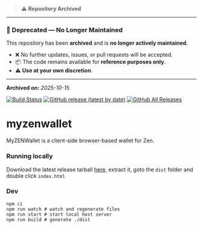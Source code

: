 > ⚠️ **Repository Archived**

---

### 🚫 Deprecated — No Longer Maintained

This repository has been **archived** and is **no longer actively maintained**.

- ❌ No further updates, issues, or pull requests will be accepted.  
- 📦 The code remains available for **reference purposes only**.  
- ⚠️ **Use at your own discretion.**

---

**Archived on:** _2025-10-15_

[![Build Status](https://travis-ci.com/ZencashOfficial/myzenwallet.svg?branch=master)](https://travis-ci.com/ZencashOfficial/myzenwallet) [![GitHub release (latest by date)](https://img.shields.io/github/v/release/zencashofficial/myzenwallet)](https://github.com/ZencashOfficial/myzenwallet/releases/latest) [![GitHub All Releases](https://img.shields.io/github/downloads/zencashofficial/myzenwallet/total)](https://github.com/ZencashOfficial/myzenwallet/releases/latest)
# myzenwallet

MyZENWallet is a client-side browser-based wallet for Zen.

### Running locally
Download the latest release tarball [here](https://github.com/ZencashOfficial/myzenwallet/releases/latest), extract it, goto the `dist` folder and double click `index.html`

### Dev
```shell
npm ci
npm run watch # watch and regenerate files
npm run start # start local host server
npm run build # generate ./dist
```
